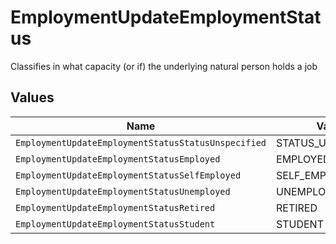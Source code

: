 # EmploymentUpdateEmploymentStatus

Classifies in what capacity (or if) the underlying natural person holds a job


## Values

| Name                                                | Value                                               |
| --------------------------------------------------- | --------------------------------------------------- |
| `EmploymentUpdateEmploymentStatusStatusUnspecified` | STATUS_UNSPECIFIED                                  |
| `EmploymentUpdateEmploymentStatusEmployed`          | EMPLOYED                                            |
| `EmploymentUpdateEmploymentStatusSelfEmployed`      | SELF_EMPLOYED                                       |
| `EmploymentUpdateEmploymentStatusUnemployed`        | UNEMPLOYED                                          |
| `EmploymentUpdateEmploymentStatusRetired`           | RETIRED                                             |
| `EmploymentUpdateEmploymentStatusStudent`           | STUDENT                                             |